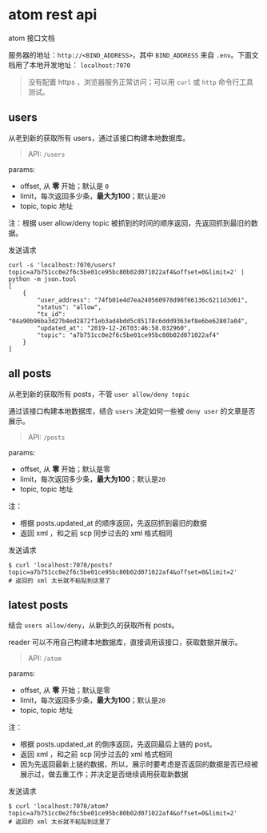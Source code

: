 # atom rest api

atom 接口文档

服务器的地址：`http://<BIND_ADDRESS>`，其中 `BIND_ADDRESS` 来自 `.env`。下面文档用了本地开发地址： `localhost:7070`

> 没有配置 https ，浏览器服务正常访问；可以用 `curl` 或 `http` 命令行工具测试。

## users

从老到新的获取所有 users，通过该接口构建本地数据库。

> API: `/users`

params:

- offset, 从 **零** 开始；默认是 `0`
- limit，每次返回多少条，**最大为100**；默认是`20`
- topic, topic 地址

注：根据 user allow/deny topic 被抓到的时间的顺序返回，先返回抓到最旧的数据。

发送请求

    curl -s 'localhost:7070/users?topic=a7b751cc0e2f6c5be01ce95bc80b02d071022af4&offset=0&limit=2' | python -m json.tool
    [
        {
            "user_address": "74fb01e4d7ea240560978d98f66136c6211d3d61",
            "status": "allow",
            "tx_id": "04a90b96ba3d27b4ed2872f1eb3ad4bdd5c85178c6ddd9363ef8e6be62807a04",
            "updated_at": "2019-12-26T03:46:58.032960",
            "topic": "a7b751cc0e2f6c5be01ce95bc80b02d071022af4"
        }
    ]

## all posts

从老到新的获取所有 posts，不管 `user allow/deny topic`

通过该接口构建本地数据库，结合 `users` 决定如何一些被 `deny user` 的文章是否展示。 

> API: `/posts`

params:

- offset, 从 **零** 开始；默认是零
- limit，每次返回多少条，**最大为100**；默认是`20`
- topic, topic 地址

注：

- 根据 posts.updated_at 的顺序返回，先返回抓到最旧的数据
- 返回 xml ，和之前 scp 同步过去的 xml 格式相同

发送请求

    $ curl 'localhost:7070/posts?topic=a7b751cc0e2f6c5be01ce95bc80b02d071022af4&offset=0&limit=2'
    # 返回的 xml 太长就不粘贴到这里了

## latest posts

结合 `users allow/deny`，从新到久的获取所有 posts。

reader 可以不用自己构建本地数据库，直接调用该接口，获取数据并展示。

> API: `/atom`

params:

- offset, 从 **零** 开始；默认是零
- limit，每次返回多少条，**最大为100**；默认是`20`
- topic, topic 地址

注：

- 根据 posts.updated_at 的倒序返回，先返回最后上链的 post。
- 返回 xml ，和之前 scp 同步过去的 xml 格式相同
- 因为先返回最新上链的数据，所以，展示时要考虑是否返回的数据是否已经被展示过，做去重工作；并决定是否继续调用获取新数据

发送请求

    $ curl 'localhost:7070/atom?topic=a7b751cc0e2f6c5be01ce95bc80b02d071022af4&offset=0&limit=2'
    # 返回的 xml 太长就不粘贴到这里了
